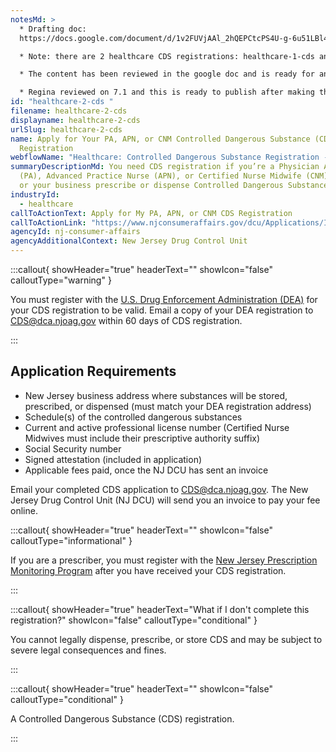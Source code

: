```yaml
---
notesMd: >
  * Drafting doc:
  https://docs.google.com/document/d/1v2FUVjAAl_2hQEPCtcPS4U-g-6u51LBl4xQQZ-x1ofs/edit

  * Note: there are 2 healthcare CDS registrations: healthcare-1-cds and healthcare-2-cds

  * The content has been reviewed in the google doc and is ready for another review and/or publishing

  * Regina reviewed on 7.1 and this is ready to publish after making the following change: move these sentences below all the application requirements bullets in its own paragraph: "Email your completed CDS application to CDS@dca.njoag.gov. The New Jersey Drug Control Unit (NJ DCU) will send you an invoice to pay your fee online."
id: "healthcare-2-cds "
filename: healthcare-2-cds
displayname: healthcare-2-cds
urlSlug: healthcare-2-cds
name: Apply for Your PA, APN, or CNM Controlled Dangerous Substance (CDS)
  Registration
webflowName: "Healthcare: Controlled Dangerous Substance Registration - PA, APN, and CNM"
summaryDescriptionMd: You need CDS registration if you’re a Physician Assistant
  (PA), Advanced Practice Nurse (APN), or Certified Nurse Midwife (CNM), and you
  or your business prescribe or dispense Controlled Dangerous Substances.
industryId:
  - healthcare
callToActionText: Apply for My PA, APN, or CNM CDS Registration
callToActionLink: "https://www.njconsumeraffairs.gov/dcu/Applications/Initial-Application-for-Registration-for-Dispenser-Prescriber-Practitioner.pdf"
agencyId: nj-consumer-affairs
agencyAdditionalContext: New Jersey Drug Control Unit
---
```


:::callout{ showHeader="true" headerText="" showIcon="false" calloutType="warning" }

You must register with the [U.S. Drug Enforcement Administration (DEA)](https://www.deadiversion.usdoj.gov/online_forms_apps.html) for your CDS registration to be valid. Email a copy of your DEA registration to CDS@dca.njoag.gov within 60 days of CDS registration.

:::

## Application Requirements

- New Jersey business address where substances will be stored, prescribed, or dispensed (must match your DEA registration address)
- Schedule(s) of the controlled dangerous substances
- Current and active professional license number (Certified Nurse Midwives must include their prescriptive authority suffix)
- Social Security number
- Signed attestation (included in application)
- Applicable fees paid, once the NJ DCU has sent an invoice

Email your completed CDS application to [CDS@dca.njoag.gov](mailto:CDS@dca.njoag.gov). The New Jersey Drug Control Unit (NJ DCU) will send you an invoice to pay your fee online.

:::callout{ showHeader="true" headerText="" showIcon="false" calloutType="informational" }

If you are a prescriber, you must register with the [New Jersey Prescription Monitoring Program](https://www.njconsumeraffairs.gov/pmp/Pages/register.aspx)
after you have received your CDS registration.

:::

:::callout{ showHeader="true" headerText="What if I don't complete this registration?" showIcon="false" calloutType="conditional" }

You cannot legally dispense, prescribe, or store CDS and may be subject to severe legal consequences and fines.

:::

:::callout{ showHeader="true" headerText="" showIcon="false" calloutType="conditional" }

A Controlled Dangerous Substance (CDS) registration.

:::
